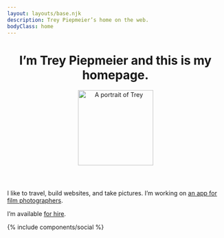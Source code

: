 ```yaml
---
layout: layouts/base.njk
description: Trey Piepmeier’s home on the web.
bodyClass: home
---
```


<header>
    <h1>I’m Trey Piepmeier and this is my homepage.</h1>
    <img src="/img/trey.jpg" alt="A portrait of Trey" height="175" width="175" />
</header>

I like to travel, build websites, and take pictures. I’m working on [an app for film photographers](https://cassettenest.com).

I’m available [for hire](https://hire.treypiepmeier.com).

{% include components/social %}
